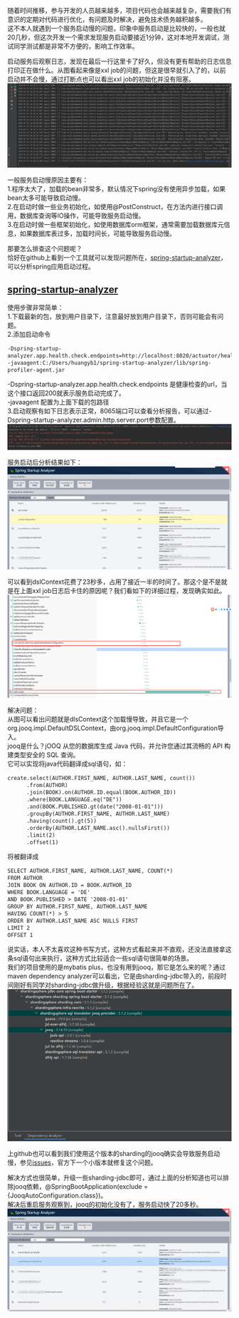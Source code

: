 随着时间推移，参与开发的人员越来越多，项目代码也会越来越复杂，需要我们有意识的定期对代码进行优化，有问题及时解决，避免技术债务越积越多。       
这不本人就遇到一个服务启动慢的问题，印象中服务启动是比较快的，一般也就20几秒，但这次开发一个需求发现服务启动要接近1分钟，这对本地开发调试，测试同学测试都是非常不方便的，影响工作效率。     

启动服务后观察日志，发现在最后一行这里卡了好久，但没有更有帮助的日志信息打印正在做什么。从图看起来像是xxl job的问题，但这是很早就引入了的，以前启动并不会慢，通过打断点也可以看出xxl job的初始化并没有阻塞。   
![image](https://github.com/jmilktea/jtea/blob/master/%E9%97%AE%E9%A2%98%E6%8E%92%E6%9F%A5/images/%E6%9C%8D%E5%8A%A1%E5%90%AF%E5%8A%A8%E6%85%A2-1.png)  

一般服务启动慢原因主要有：  
1.程序太大了，加载的bean非常多，默认情况下spring没有使用异步加载，如果bean太多可能导致启动慢。  
2.在启动时做一些业务初始化，如使用@PostConstruct，在方法内进行接口调用，数据库查询等IO操作，可能导致服务启动慢。  
3.在启动时做一些框架初始化，如使用数据库orm框架，通常需要加载数据库元信息，如果数据库表过多，加载时间长，可能导致服务启动慢。   

那要怎么排查这个问题呢？   
恰好在github上看到一个工具就可以发现问题所在，[spring-startup-analyzer](https://github.com/linyimin0812/spring-startup-analyzer)，可以分析spring应用启动过程。   

## [spring-startup-analyzer](https://github.com/linyimin0812/spring-startup-analyzer)
使用步骤非常简单：     
1.下载最新的包，放到用户目录下，注意最好放到用户目录下，否则可能会有问题。   
2.添加启动命令   
```
-Dspring-startup-analyzer.app.health.check.endpoints=http://localhost:8020/actuator/health -javaagent:C:/Users/huangyb1/spring-startup-analyzer/lib/spring-profiler-agent.jar
```
-Dspring-startup-analyzer.app.health.check.endpoints 是健康检查的url，当这个接口返回200就表示服务启动完成了。   
-javaagent 配置为上面下载的包路径    
3.启动观察有如下日志表示正常，8065端口可以查看分析报告，可以通过-Dspring-startup-analyzer.admin.http.server.port参数配置。       
![image](https://github.com/jmilktea/jtea/blob/master/%E9%97%AE%E9%A2%98%E6%8E%92%E6%9F%A5/images/%E6%9C%8D%E5%8A%A1%E5%90%AF%E5%8A%A8%E6%85%A2-2.png)   

服务启动后分析结果如下：   
![image](https://github.com/jmilktea/jtea/blob/master/%E9%97%AE%E9%A2%98%E6%8E%92%E6%9F%A5/images/%E6%9C%8D%E5%8A%A1%E5%90%AF%E5%8A%A8%E6%85%A2-3.png)    

可以看到dslContext花费了23秒多，占用了接近一半的时间了。那这个是不是就是在上面xxl job日志后卡住的原因呢？我们看如下的详细过程，发现确实如此。   
![image](https://github.com/jmilktea/jtea/blob/master/%E9%97%AE%E9%A2%98%E6%8E%92%E6%9F%A5/images/%E6%9C%8D%E5%8A%A1%E5%90%AF%E5%8A%A8%E6%85%A2-4.png)    

解决问题：   
从图可以看出问题就是dlsContext这个加载慢导致，并且它是一个org.jooq.impl.DefaultDSLContext，由org.jooq.impl.DefaultConfiguration导入。   
jooq是什么？jOOQ 从您的数据库生成 Java 代码，并允许您通过其流畅的 API 构建类型安全的 SQL 查询。   
它可以实现将java代码翻译成sql语句，如：  
```
create.select(AUTHOR.FIRST_NAME, AUTHOR.LAST_NAME, count())
      .from(AUTHOR)
      .join(BOOK).on(AUTHOR.ID.equal(BOOK.AUTHOR_ID))
      .where(BOOK.LANGUAGE.eq("DE"))
      .and(BOOK.PUBLISHED.gt(date("2008-01-01")))
      .groupBy(AUTHOR.FIRST_NAME, AUTHOR.LAST_NAME)
      .having(count().gt(5))
      .orderBy(AUTHOR.LAST_NAME.asc().nullsFirst())
      .limit(2)
      .offset(1)
```
将被翻译成   
```
SELECT AUTHOR.FIRST_NAME, AUTHOR.LAST_NAME, COUNT(*)
FROM AUTHOR
JOIN BOOK ON AUTHOR.ID = BOOK.AUTHOR_ID
WHERE BOOK.LANGUAGE = 'DE'
AND BOOK.PUBLISHED > DATE '2008-01-01'
GROUP BY AUTHOR.FIRST_NAME, AUTHOR.LAST_NAME
HAVING COUNT(*) > 5
ORDER BY AUTHOR.LAST_NAME ASC NULLS FIRST
LIMIT 2
OFFSET 1
```

说实话，本人不太喜欢这种书写方式，这种方式看起来并不直观，还没法直接拿这条sql语句出来执行，这种方式比较适合一些sql语句很简单的场景。   
我们的项目使用的是mybatis plus，也没有用到jooq，那它是怎么来的呢？通过maven dependency analyzer可以看出，它是由sharding-jdbc带入的，前段时间刚好有同学对sharding-jdbc做升级，根据经验这就是问题所在了。  
![image](https://github.com/jmilktea/jtea/blob/master/%E9%97%AE%E9%A2%98%E6%8E%92%E6%9F%A5/images/%E6%9C%8D%E5%8A%A1%E5%90%AF%E5%8A%A8%E6%85%A2-5.png)   

上github也可以看到我们使用这个版本的sharding的jooq确实会导致服务启动慢，参见[issues](https://github.com/apache/shardingsphere/issues/18653)，官方下一个小版本就修复这个问题。   

解决方式也很简单，升级一些sharding-jdbc即可，通过上面的分析知道也可以排除jooq依赖，@SpringBootApplication(exclude = {JooqAutoConfiguration.class})。     
解决后重启服务观察到，jooq的初始化没有了，服务启动快了20多秒。   
![image](https://github.com/jmilktea/jtea/blob/master/%E9%97%AE%E9%A2%98%E6%8E%92%E6%9F%A5/images/%E6%9C%8D%E5%8A%A1%E5%90%AF%E5%8A%A8%E6%85%A2-6.png)
